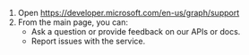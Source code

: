 ﻿---
name: Service bug report instructions
about: Learn how you can open an issue against the Microsoft Graph REST API.
title: ''
labels: service bug
assignees: ''

---

1. Open https://developer.microsoft.com/en-us/graph/support
2. From the main page, you can:
    - Ask a question or provide feedback on our APIs or docs.
    - Report issues with the service.
